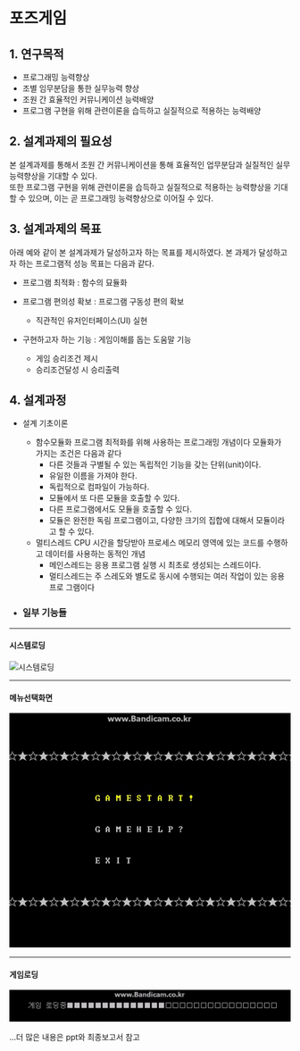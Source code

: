 # 포즈게임

## 1. 연구목적
 -  프로그래밍 능력향상
 -  조별 임무분담을 통한 실무능력 향상
 -  조원 간 효율적인 커뮤니케이션 능력배양 
 -  프로그램 구현을 위해 관련이론을 습득하고 실질적으로 적용하는 능력배양

## 2. 설계과제의 필요성 
본 설계과제를 통해서 조원 간 커뮤니케이션을 통해 효율적인 업무분담과 실질적인 실무능력향상을 기대할 수 있다.   
 또한 프로그램 구현을 위해 관련이론을 습득하고 실질적으로 적용하는 능력향상을 기대할 수 있으며, 이는 곧 프로그래밍 능력향상으로 이어질 수 있다.

## 3. 설계과제의 목표
아래 예와 같이 본 설계과제가 달성하고자 하는 목표를 제시하였다.
본 과제가 달성하고자 하는 프로그램적 성능 목표는 다음과 같다.

- 프로그램 최적화 : 함수의 묘듈화

- 프로그램 편의성 확보 : 프로그램 구동성 편의 확보
	- 직관적인 유저인터페이스(UI) 실현

- 구현하고자 하는 기능 : 게임이해를 돕는 도움말 기능
	- 게임 승리조건 제시
	- 승리조건달성 시 승리출력

## 4. 설계과정

- 설계 기초이론
	- 함수모듈화
		프로그램 최적화를 위해 사용하는 프로그래밍 개념이다 모듈화가 가지는 조건은 다음과 같다
		- 다른 것들과 구별될 수 있는 독립적인 기능을 갖는 단위(unit)이다.
		- 유일한 이름을 가져야 한다.
		- 독립적으로 컴파일이 가능하다.
		- 모듈에서 또 다른 모듈을 호출할 수 있다.
		- 다른 프로그램에서도 모듈을 호출할 수 있다.
		- 모듈은 완전한 독림 프로그램이고, 다양한 크기의 집합에 대해서 모듈이라고 할 수 있다.
	- 멀티스레드
		CPU 시간을 할당받아 프로세스 메모리 영역에 있는 코드를 수행하고 데이터를 사용하는 동적인 개념
		- 메인스레드는 응용 프로그램 실행 시 최초로 생성되는 스레드이다.
		- 멀티스레드는 주 스레도와 별도로 동시에 수행되는 여러 작업이 있는 응용 프로 그램이다

- ### 일부 기능들



---

#### 시스템로딩





![시스템로딩](https://user-images.githubusercontent.com/46098949/135449149-82272ec2-fddd-4034-a56f-e9cd07bdf40b.gif)



---

#### 메뉴선택화면

![](./img/메뉴선택.gif)

---

#### 게임로딩

![](./img/게임로딩.gif)



...더 많은 내용은 ppt와 최종보고서 참고